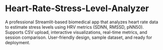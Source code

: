 # Heart-Rate-Stress-Level-Analyzer
A professional Streamlit-based biomedical app that analyzes heart rate data to estimate stress levels using HRV metrics (SDNN, RMSSD, pNN50). Supports CSV upload, interactive visualizations, real-time metrics, and session comparison. User-friendly design, sample dataset, and ready for deployment.
